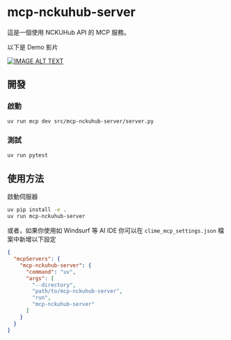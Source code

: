 # mcp-nckuhub-server

這是一個使用 NCKUHub API 的 MCP 服務。

以下是 Demo 影片

[![IMAGE ALT TEXT](https://img.youtube.com/vi/ER6fYSY3aVE/0.jpg)](https://www.youtube.com/watch?v=ER6fYSY3aVE)

## 開發


### 啟動

```bash
uv run mcp dev src/mcp-nckuhub-server/server.py
```

### 測試

```bash
uv run pytest
```

## 使用方法

啟動伺服器

```bash
uv pip install -e .
uv run mcp-nckuhub-server
```

或者，如果你使用如 Windsurf 等 AI IDE
你可以在 `clime_mcp_settings.json` 檔案中新增以下設定

```json
{
  "mcpServers": {
    "mcp-nckuhub-server": {
      "command": "uv",
      "args": [
        "--directory",
        "path/to/mcp-nckuhub-server",
        "run",
        "mcp-nckuhub-server"
      ]
    }
  }
}
```